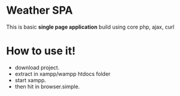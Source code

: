 # Weather SPA

This is basic **single page application**  build using core php, ajax, curl

# How to use it!
  - download project.
  - extract in xampp/wampp htdocs folder
  - start xampp.
  - then hit in browser.simple.
